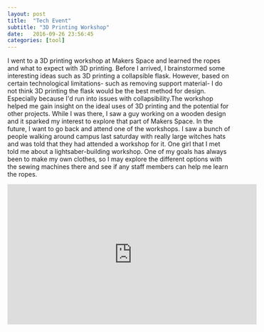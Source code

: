 ```yaml
---
layout: post
title:  "Tech Event" 
subtitle: "3D Printing Workshop"
date:   2016-09-26 23:56:45
categories: [tool]
---
```


I went to a 3D printing workshop at Makers Space and learned the ropes and what to expect with 3D printing. Before I arrived, I brainstormed some interesting ideas such as 3D printing a collapsible flask. However, based on certain technological limitations- such as removing support material- I do not think 3D printing the flask would be the best method for design. Especially because I'd run into issues with collapsibility.The workshop helped me gain insight on the ideal uses of 3D printing and the potential for other projects. While I was there, I saw a guy working on a wooden design and it sparked my interest to explore that part of Makers Space. In the future, I want to go back and attend one of the workshops. I saw a bunch of people walking around campus last saturday with really large witches hats and was told that they had attended a workshop for it. One girl that I met told me about a lightsaber-building workshop. One of my goals has always been to make my own clothes, so I may explore the different options with the sewing machines there and see if any staff members can help me learn the ropes.  

<iframe width="560" height="315" src="https://www.youtube.com/embed/xVU4FLrsPXs" frameborder="0" allowfullscreen></iframe>